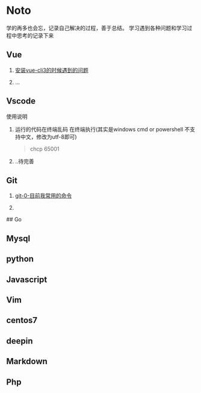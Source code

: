 # Noto
学的再多也会忘，记录自己解决的过程，善于总结。
学习遇到各种问题和学习过程中思考的记录下来
 
## Vue 
<ol> 
<li> 

[安装vue-cli3的时候遇到的问题](vue/安装vue-cli3的时候遇到的问题.md)
 
<li>  
...
 
</ol>
 
## Vscode

使用说明
<ol>

<li>运行的代码在终端乱码 在终端执行(其实是windows cmd or powershell 不支持中文，修改为utf-8即可)

>chcp 65001


<li>..待完善 


</ol>

## Git

<ol>

<li>

[git-0-目前我常用的命令](git/git-0-目前我常用的命令.md)

<li> 

</ol>
## Go 

## Mysql

## python 

## Javascript

## Vim 

## centos7

## deepin

## Markdown

## Php 

